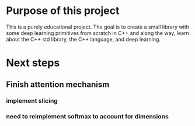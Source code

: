 # Purpose of this project

This is a purely educational project. The goal is to create a small library with some deep learning primitives from scratch in C++ and along the way,
learn about the C++ std library, the C++ language, and deep learning.

# Next steps
## Finish attention mechanism
### implement slicing
### need to reimplement softmax to account for dimensions





